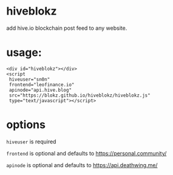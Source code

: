 # hiveblokz
add hive.io blockchain post feed to any website.

# usage:
```
<div id="hiveblokz"></div>
<script
 hiveuser="sn0n" 
 frontend="leofinance.io" 
 apinode="api.hive.blog" 
 src="https://blokz.github.io/hiveblokz/hiveblokz.js" 
 type="text/javascript"></script>
```

# options
`hiveuser` is required

`frontend` is optional and defaults to https://personal.community/

`apinode` is optional and defaults to https://api.deathwing.me/
 
